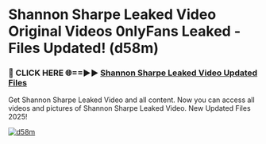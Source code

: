 # Shannon Sharpe Leaked Video Original Videos 0nlyFans Leaked - Files Updated! (d58m)

<h3>🔴 CLICK HERE 🌐==►► <a href="https://tinyurl.com/2jnfzry5" rel="nofollow">Shannon Sharpe Leaked Video Updated Files</a></h3>

Get Shannon Sharpe Leaked Video and all content. Now you can access all videos and pictures of Shannon Sharpe Leaked Video. New Updated Files 2025!

[![d58m](https://i.imgur.com/GyGTBgg.gif)](https://tinyurl.com/2jnfzry5)
